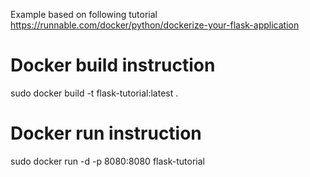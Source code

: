 Example based on following tutorial
https://runnable.com/docker/python/dockerize-your-flask-application

# Docker build instruction
sudo docker build -t flask-tutorial:latest .

# Docker run instruction
sudo docker run -d -p 8080:8080 flask-tutorial
